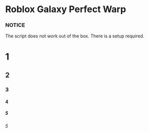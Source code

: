# Roblox Galaxy Perfect Warp
### NOTICE 
The script does not work out of the box. There is a setup required.
# 1
## 2
### 3
#### 4
##### 5
###### 5
